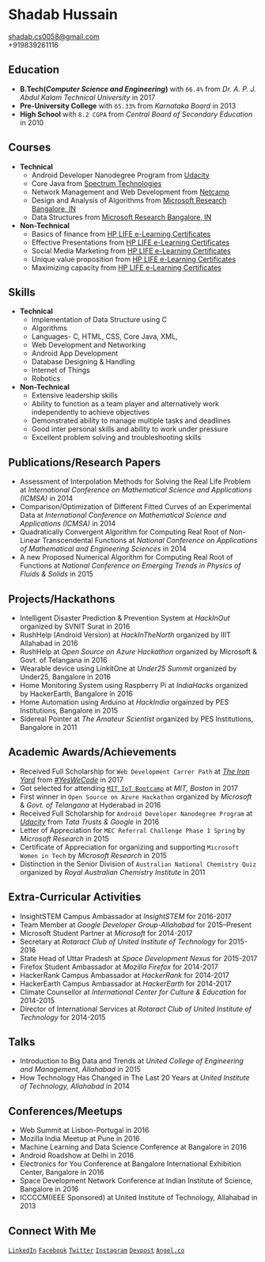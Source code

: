 # Shadab Hussain
shadab.cs0058@gmail.com<br>
+919839261116


## Education
- **B.Tech(*Computer Science and Engineering*)** with `66.4%` from *Dr. A. P. J. Abdul Kalam Technical University* in 2017
- **Pre-University College** with `65.33%` from *Karnataka Board* in 2013
- **High School** with `8.2 CGPA` from *Central Board of Secondary Education* in 2010


## Courses
- **Technical**
    - Android Developer Nanodegree Program from [Udacity](https://profiles.udacity.com/p/5839348586)
    - Core Java from [Spectrum Technologies](http://www.spectrumalld.com)
    - Network Management and Web Development from [Netcamp](http://www.netcamp.in)
    - Design and Analysis of Algorithms from [Microsoft Research Bangalore, IN](www.mecr.org)
    - Data Structures from [Microsoft Research Bangalore, IN](www.mecr.org)
- **Non-Technical**
    - Basics of finance from [HP LIFE e-Learning Certificates](http://e-learning.life-global.org/)
    - Effective Presentations from  [HP LIFE e-Learning Certificates](http://e-learning.life-global.org/)
    - Social Media Marketing from [HP LIFE e-Learning Certificates](http://e-learning.life-global.org/)
    - Unique value proposition from [HP LIFE e-Learning Certificates](http://e-learning.life-global.org/)
    - Maximizing capacity from [HP LIFE e-Learning Certificates](http://e-learning.life-global.org/)


## Skills
- **Technical**
    - Implementation of Data Structure using C
    - Algorithms
    - Languages- C, HTML, CSS, Core Java, XML,
    - Web Development and Networking
    - Android App Development
    - Database Designing & Handling
    - Internet of Things
    - Robotics
- **Non-Technical**
    - Extensive leadership skills
    - Ability to function as a team player and alternatively work independently to achieve objectives
    - Demonstrated ability to manage multiple tasks and deadlines
    - Good inter personal skills and ability to work under pressure
    - Excellent problem solving and troubleshooting skills


## Publications/Research Papers
- Assessment of Interpolation Methods for Solving the Real Life Problem at *International Conference on Mathematical Science and Applications (ICMSA)* in 2014
- Comparison/Optimization of Different Fitted Curves of an Experimental Data at *International Conference on Mathematical Science and Applications (ICMSA)* in 2014
- Quadratically Convergent Algorithm for Computing Real Root of Non-Linear Transcendental Functions at *National Conference on Applications of Mathematical and Engineering Sciences* in 2014
- A new Proposed Numerical Algorithm for Computing Real Root of Functions at *National Conference on Emerging Trends in Physics of Fluids & Solids* in 2015


## Projects/Hackathons
- Intelligent Disaster Prediction & Prevention System at *HackInOut* organized by SVNIT Surat in 2016
- RushHelp (Android Version) at *HackInTheNorth* organized by IIIT Allahabad in 2016
- RushHelp at *Open Source on Azure Hackathon* organized by Microsoft & Govt. of Telangana in 2016
- Wearable device using LinkitOne at *Under25 Summit* organized by Under25, Bangalore in 2016
- Home Monitoring System using Raspberry Pi at *IndiaHacks* organized by HackerEarth, Bangalore in 2016
- Home Automation using Arduino at *HackIndia* orgainzed by PES Institutions, Bangalore in 2015
- Sidereal Pointer at *The Amateur Scientist* organized by PES Institutions, Bangalore in 2011


## Academic Awards/Achievements
- Received Full Scholarship for `Web Development Carrer Path` at [*The Iron Yard*](https://www.theironyard.com) from [*#YesWeCode*](www.yeswecodefund.com) in 2017
- Got selected for attending [`MIT IoT Bootcamp`](http://bootcamp.mit.edu/iot/) at *MIT, Boston* in 2017
- First winner in `Open Source on Azure Hackathon` organized by *Microsoft* & *Govt. of Telangana* at Hyderabad in 2016
- Received Full Scholarship for `Android Developer Nanodegree Program` at [*Udacity*](https://www.udacity.com) from *Tata Trusts & Google* in 2016
- Letter of Appreciation for `MEC Referral Challenge Phase 1 Spring` by *Microsoft Research* in 2015
- Certificate of Appreciation for organizing and supporting `Microsoft Women in Tech` by *Microsoft Research* in 2015
- Distinction in the Senior Division of `Australian National Chemistry Quiz` organized by *Royal Australian Chemistry Institute* in 2011


## Extra-Curricular Activities
- InsightSTEM Campus Ambassador at *InsightSTEM* for 2016-2017
- Team Member at *Google Developer Group-Allahabad* for 2015–Present
- Microsoft Student Partner at *Microsoft* for 2014-2017
- Secretary at *Rotaract Club of United Institute of Technology* for 2015-2016
- State Head of Uttar Pradesh at *Space Development Nexus* for 2015-2017
- Firefox Student Ambassador at *Mozilla Firefox* for 2014-2017
- HackerRank Campus Ambassador at *HackerRank* for 2014-2017
- HackerEarth Campus Ambassador at *HackerEarth* for 2014-2017
- Climate Counsellor at *International Center for Culture & Education* for 2014-2015
- Director of International Services at *Rotaract Club of United Institute of Technology* for 2014-2015


## Talks
- Introduction to Big Data and Trends at *United College of Engineering and Management, Allahabad* in 2015
- How Technology Has Changed in The Last 20 Years at *United Institute of Technology, Allahabad* in 2014


## Conferences/Meetups
- Web Summit at Lisbon-Portugal in 2016
- Mozilla India Meetup at Pune in 2016
- Machine Learning and Data Science Conference at Bangalore in 2016
- Android Roadshow at Delhi in 2016
- Electronics for You Conference at Bangalore International Exhibition Center, Bangalore in 2016
- Space Development Network Conference at Indian Institute of Science, Bangalore in 2016
- ICCCCM(IEEE Sponsored) at United Institute of Technology, Allahabad in 2013


## Connect With Me
[`LinkedIn`](https://www.linkedin.com/in/shadabhussain96)
[`Facebook`](https://www.facebook.com/shadab.786.hussain)
[`Twitter`](https://twitter.com/shadabhusain786)
[`Instagram`](https://www.instagram.com/ping.shadab)
[`Devpost`](https://devpost.com/shadabhussain)
[`Angel.co`](https://angel.co/shadab-hussain-2) 
